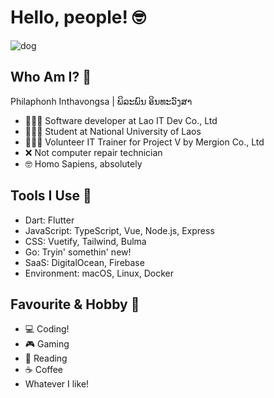 # Hello, people! 🤓

![dog](https://media.giphy.com/media/RyXVu4ZW454IM/source.gif)

## Who Am I? 🧐

Philaphonh Inthavongsa | ພິລະພົນ ອິນທະວົງສາ

- 👨🏻‍💻 Software developer at Lao IT Dev Co., Ltd
- 👨🏻‍🎓 Student at National University of Laos
- 🧑🏻‍🏫 Volunteer IT Trainer for Project V by Mergion Co., Ltd
- ❌ Not computer repair technician
- 🤓 Homo Sapiens, absolutely

## Tools I Use 🚀

- Dart: Flutter
- JavaScript: TypeScript, Vue, Node.js, Express
- CSS: Vuetify, Tailwind, Bulma
- Go: Tryin' somethin' new!
- SaaS: DigitalOcean, Firebase
- Environment: macOS, Linux, Docker

## Favourite & Hobby 🤔

- 💻 Coding!
- 🎮 Gaming
- 📖 Reading
- ☕️ Coffee
- Whatever I like!
